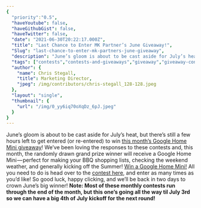 ```yaml
---
{
  "priority":"0.5",
  "haveYoutube": false,
  "haveGithubGist": false,
  "haveTwitter": false,
  "date": "2021-06-30T20:22:17.000Z",
  "title": "Last Chance to Enter MK Partner’s June Giveaway!",
  "Slug": "last-chance-to-enter-mk-partners-june-giveaway",
  "description": "June’s gloom is about to be cast aside for July’s heat, but there’s still a few hours left to get entered (or re-entered) to win <a href="https://gleam.io/competitions/dwIcM-mk-partners-june-giveaway">this month’s Google Home Mini giveaway</a>!.",
  "tags": ["contests","contests-and-giveaways","giveaway","giveaway-contest","salesforce-giveaways"],
  "author": {
    "name": Chris Stegall,
    "title": Marketing Director,
    "jpeg": /img/contributors/chris-stegall_128-128.jpeg
  },
  "layout": "single",
  "thumbnail": {
    "url": "/img/0_yy6iq70oXqDz_6pJ.jpeg"
  }
}
---
```

June’s gloom is about to be cast aside for July’s heat, but there’s still a few hours left to get entered (or re-entered) to win [this month’s Google Home Mini giveaway](https://gleam.io/competitions/dwIcM-mk-partners-june-giveaway)!
We’ve been loving the responses to these contests and, this month, the randomly drawn grand prize winner will receive a Google Home Mini — perfect for making your BBQ shopping lists, checking the weekend weather, and generally kicking off the Summer!
[Win a Google Home Mini!](https://gleam.io/competitions/dwIcM-mk-partners-june-giveaway)
All you need to do is head over to the [contest here](https://gleam.io/competitions/dwIcM-mk-partners-june-giveaway), and enter as many times as you’d like!
So good luck, happy clicking, and we’ll be back in two days to crown June’s big winner!
**Note: Most of these monthly contests run through the end of the month, but this one’s going all the way til July 3rd so we can have a big 4th of July kickoff for the next round!**

